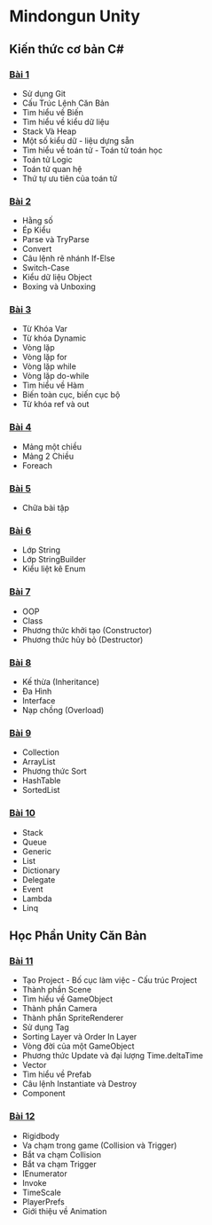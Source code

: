 # Mindongun Unity

## Kiến thức cơ bản C#

### [Bài 1](https://mindongun123.github.io/Document/Ex1.html)
- Sử dụng Git
- Cấu Trúc Lệnh Căn Bản
- Tìm hiểu về Biến
- Tìm hiểu về kiểu dữ liệu
- Stack Và Heap
- Một số kiểu dữ - liệu dựng sẵn
- Tìm hiểu về toán tử - Toán tử toán học
- Toán tử Logic
- Toán tử quan hệ
- Thứ tự ưu tiên của toán tử

### [Bài 2](https://mindongun123.github.io/Document/Ex2.html)
- Hằng số
- Ép Kiểu
- Parse và TryParse
- Convert
- Câu lệnh rẽ nhánh If-Else
- Switch-Case
- Kiểu dữ liệu Object
- Boxing và Unboxing

### [Bài 3](https://mindongun123.github.io/Document/Ex3.html)
- Từ Khóa Var
- Từ khóa Dynamic
- Vòng lặp
- Vòng lặp for
- Vòng lặp while
- Vòng lặp do-while
- Tìm hiểu về Hàm
- Biến toàn cục, biến cục bộ
- Từ khóa ref và out

### [Bài 4](https://mindongun123.github.io/Document/Ex4.html)
- Mảng một chiều
- Mảng 2 Chiều
- Foreach

### [Bài 5](https://mindongun123.github.io/Document/Ex5.html)
- Chữa bài tập
 
### [Bài 6](https://mindongun123.github.io/Document/Ex6.html)
- Lớp String
- Lớp StringBuilder
- Kiểu liệt kê Enum

### [Bài 7](https://mindongun123.github.io/Document/Ex7.html)
- OOP
- Class
- Phương thức khởi tạo (Constructor)
- Phương thức hủy bỏ (Destructor)

### [Bài 8](https://mindongun123.github.io/Document/Ex8.html)
- Kế thừa (Inheritance)
- Đa Hình
- Interface
- Nạp chồng (Overload)

### [Bài 9](https://mindongun123.github.io/Document/Ex9.html)
- Collection
- ArrayList
- Phương thức Sort
- HashTable
- SortedList

### [Bài 10](https://mindongun123.github.io/Document/Ex10.html)
- Stack
- Queue
- Generic
- List
- Dictionary
- Delegate
- Event
- Lambda
- Linq


## Học Phần Unity Căn Bản

### [Bài 11](https://mindongun123.github.io/Document/Bai1.md)
- Tạo Project - Bố cục làm việc - Cấu trúc Project
- Thành phần Scene
- Tìm hiểu về GameObject
- Thành phần Camera
- Thành phần SpriteRenderer
- Sử dụng Tag
- Sorting Layer và Order In Layer
- Vòng đời của một GameObject
- Phương thức Update và đại lượng Time.deltaTime
- Vector
- Tìm hiểu về Prefab
- Câu lệnh Instantiate và Destroy
- Component

### [Bài 12](https://mindongun123.github.io/Document/Bai12.md)
- Rigidbody
- Va chạm trong game (Collision và Trigger)
- Bắt va chạm Collision
- Bắt va chạm Trigger
- IEnumerator
- Invoke
- TimeScale
- PlayerPrefs
- Giới thiệu về Animation
